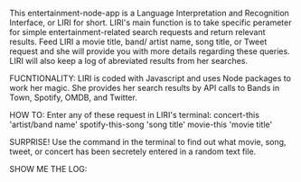This entertainment-node-app is a Language Interpretation and Recognition Interface, or LIRI for short.  LIRI's main function is to take specific perameter for simple entertainment-related search requests and return relevant results.  Feed LIRI a movie title, band/ artist name, song title, or Tweet request and she will provide you with more details regarding these queries.  LIRI will also keep a log of abreviated results from her searches.

FUCNTIONALITY: LIRI is coded with Javascript and uses Node packages to work her magic.  She provides her search results by API calls to Bands in Town, Spotify, OMDB, and Twitter. 

HOW TO:   Enter any of these request in LIRI's terminal: 
concert-this 'artist/band name'
spotify-this-song 'song title'
movie-this 'movie title'


SURPRISE! Use the command  <do-what-it-says>  in the terminal to find out what movie, song, tweet, or concert has been secretely entered in a random text file.  

SHOW ME THE LOG: 